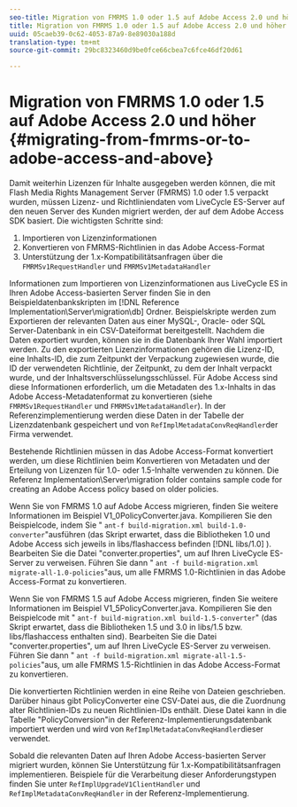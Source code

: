 ```yaml
---
seo-title: Migration von FMRMS 1.0 oder 1.5 auf Adobe Access 2.0 und höher
title: Migration von FMRMS 1.0 oder 1.5 auf Adobe Access 2.0 und höher
uuid: 05caeb39-0c62-4053-87a9-8e89030a188d
translation-type: tm+mt
source-git-commit: 29bc8323460d9be0fce66cbea7c6fce46df20d61

---
```



# Migration von FMRMS 1.0 oder 1.5 auf Adobe Access 2.0 und höher {#migrating-from-fmrms-or-to-adobe-access-and-above}

Damit weiterhin Lizenzen für Inhalte ausgegeben werden können, die mit Flash Media Rights Management Server (FMRMS) 1.0 oder 1.5 verpackt wurden, müssen Lizenz- und Richtliniendaten vom LiveCycle ES-Server auf den neuen Server des Kunden migriert werden, der auf dem Adobe Access SDK basiert. Die wichtigsten Schritte sind:

1. Importieren von Lizenzinformationen
1. Konvertieren von FMRMS-Richtlinien in das Adobe Access-Format
1. Unterstützung der 1.x-Kompatibilitätsanfragen über die `FMRMSv1RequestHandler` und `FMRMSv1MetadataHandler`

Informationen zum Importieren von Lizenzinformationen aus LiveCycle ES in Ihren Adobe Access-basierten Server finden Sie in den Beispieldatenbankskripten im [!DNL Reference Implementation\Server\migration\db] Ordner. Beispielskripte werden zum Exportieren der relevanten Daten aus einer MySQL-, Oracle- oder SQL Server-Datenbank in ein CSV-Dateiformat bereitgestellt. Nachdem die Daten exportiert wurden, können sie in die Datenbank Ihrer Wahl importiert werden. Zu den exportierten Lizenzinformationen gehören die Lizenz-ID, eine Inhalts-ID, die zum Zeitpunkt der Verpackung zugewiesen wurde, die ID der verwendeten Richtlinie, der Zeitpunkt, zu dem der Inhalt verpackt wurde, und der Inhaltsverschlüsselungsschlüssel. Für Adobe Access sind diese Informationen erforderlich, um die Metadaten des 1.x-Inhalts in das Adobe Access-Metadatenformat zu konvertieren (siehe `FMRMSv1RequestHandler` und `FMRMSv1MetadataHandler`). In der Referenzimplementierung werden diese Daten in der Tabelle der Lizenzdatenbank gespeichert und von `RefImplMetadataConvReqHandler`der Firma verwendet.

Bestehende Richtlinien müssen in das Adobe Access-Format konvertiert werden, um diese Richtlinien beim Konvertieren von Metadaten und der Erteilung von Lizenzen für 1.0- oder 1.5-Inhalte verwenden zu können. Die Referenz Implementation\Server\migration folder contains sample code for creating an Adobe Access policy based on older policies.

Wenn Sie von FMRMS 1.0 auf Adobe Access migrieren, finden Sie weitere Informationen im Beispiel V1_0PolicyConverter.java. Kompilieren Sie den Beispielcode, indem Sie &quot; `ant-f build-migration.xml build-1.0-converter`&quot;ausführen (das Skript erwartet, dass die Bibliotheken 1.0 und Adobe Access sich jeweils in libs/flashaccess befinden [!DNL libs/1.0] ). Bearbeiten Sie die Datei &quot;converter.properties&quot;, um auf Ihren LiveCycle ES-Server zu verweisen. Führen Sie dann &quot; `ant -f build-migration.xml migrate-all-1.0-policies`&quot;aus, um alle FMRMS 1.0-Richtlinien in das Adobe Access-Format zu konvertieren.

Wenn Sie von FMRMS 1.5 auf Adobe Access migrieren, finden Sie weitere Informationen im Beispiel V1_5PolicyConverter.java. Kompilieren Sie den Beispielcode mit &quot; `ant-f build-migration.xml build-1.5-converter`&quot; (das Skript erwartet, dass die Bibliotheken 1.5 und 3.0 in libs/1.5 bzw. libs/flashaccess enthalten sind). Bearbeiten Sie die Datei &quot;converter.properties&quot;, um auf Ihren LiveCycle ES-Server zu verweisen. Führen Sie dann &quot; `ant -f build-migration.xml migrate-all-1.5-policies`&quot;aus, um alle FMRMS 1.5-Richtlinien in das Adobe Access-Format zu konvertieren.

Die konvertierten Richtlinien werden in eine Reihe von Dateien geschrieben. Darüber hinaus gibt PolicyConverter eine CSV-Datei aus, die die Zuordnung alter Richtlinien-IDs zu neuen Richtlinien-IDs enthält. Diese Datei kann in die Tabelle &quot;PolicyConversion&quot;in der Referenz-Implementierungsdatenbank importiert werden und wird von `RefImplMetadataConvReqHandler`dieser verwendet.

Sobald die relevanten Daten auf Ihren Adobe Access-basierten Server migriert wurden, können Sie Unterstützung für 1.x-Kompatibilitätsanfragen implementieren. Beispiele für die Verarbeitung dieser Anforderungstypen finden Sie unter `RefImplUpgradeV1ClientHandler` und `RefImplMetadataConvReqHandler` in der Referenz-Implementierung.
